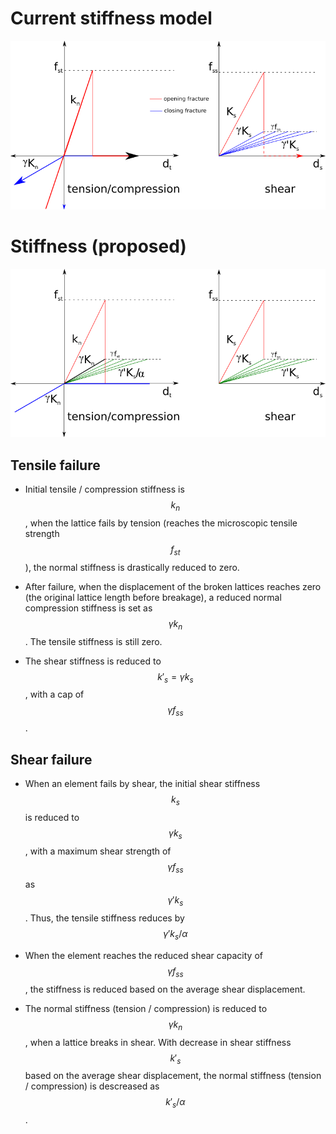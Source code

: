 # Current stiffness model
![Stiffness reduction](stiffness-reduction.png)

# Stiffness (proposed)
![Stiffness](stiffness.png)

## Tensile failure

* Initial tensile / compression stiffness is $$k_n$$, when the lattice fails by tension (reaches the microscopic tensile strength $$f_{st}$$), the normal stiffness is drastically reduced to zero.

* After failure, when the displacement of the broken lattices reaches zero (the original lattice length before breakage), a reduced normal compression stiffness is set as $$\gamma k_n$$. The tensile stiffness is still zero.

* The shear stiffness is reduced to $$k'_s = \gamma k_s$$, with a cap of $$\gamma f_{ss}$$.

## Shear failure

* When an element fails by shear, the initial shear stiffness $$k_s$$ is reduced to $$\gamma k_s$$, with a maximum shear strength of $$\gamma f_{ss}$$ as $$\gamma ' k_s$$. Thus, the tensile stiffness reduces by $$\gamma ' k_s / \alpha$$

* When the element reaches the reduced shear capacity of $$\gamma f_{ss}$$, the stiffness is reduced based on the average shear displacement.

* The normal stiffness (tension / compression) is reduced to $$\gamma k_n$$, when a lattice breaks in shear. With decrease in shear stiffness $$k'_s$$ based on the average shear displacement, the normal stiffness (tension / compression) is descreased as $$k'_s / \alpha$$.
